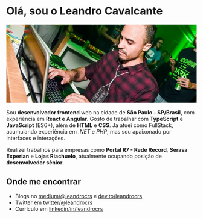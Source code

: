 # Olá, sou o Leandro Cavalcante

![Capa](./src/images/cover.jpg)

Sou **desenvolvedor frontend** web na cidade de **São Paulo - SP/Brasil**, com experiência em **React e Angular**. Gosto de trabalhar com **TypeScript** e **JavaScript** (ES6+), além de **HTML** e **CSS**. Já atuei como FullStack, acumulando experiência em _.NET_ e _PHP_, mas sou apaixonado por interfaces e interações.

Realizei trabalhos para empresas como **Portal R7 - Rede Record**, **Serasa Experian** e **Lojas Riachuelo**, atualmente ocupando posição de **desenvolvedor sênior**.

## Onde me encontrar

- Blogs no [medium/@leandrocrs](https://medium.com/@leandrocrs) e [dev.to/leandrocrs](https://dev.to/leandrocrs)
- Twitter em [twitter/@leandrocrs](https://twitter.com/leandrocrs)
- Currículo em [linkedin/in/leandrocrs](https://www.linkedin.com/in/leandrocrs/)

